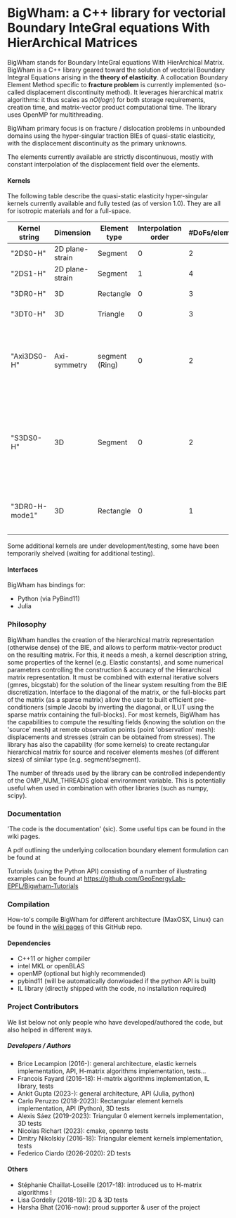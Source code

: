 
# BigWham: a C++ library for vectorial Boundary InteGral equations With HierArchical Matrices 

BigWham stands for Boundary InteGral equations With HierArchical Matrix. BigWham is a C++ library geared toward the solution of vectorial Boundary Integral Equations arising in the **theory of elasticity**. 
A collocation Boundary Element Method specific to **fracture problem** is currently implemented (so-called displacement discontinuity method).
It leverages hierarchical matrix algorithms: it thus scales as $n O(log n)$ for both storage requirements, creation time, and matrix-vector product computational time.
The library uses OpenMP for multithreading. 

BigWham primary focus is on fracture / dislocation problems in unbounded domains using the hyper-singular traction BIEs of quasi-static elasticity, with the displacement discontinuity as the primary unknowns.

The elements currently available are strictly discontinuous, mostly with constant interpolation of the displacement field over the elements.

#### Kernels 


The following table describe the quasi-static elasticity hyper-singular kernels currently available and fully tested (as of version 1.0). 
They are all for isotropic materials and for a full-space. 

| Kernel string | Dimension | Element type |  Interpolation order |  #DoFs/element | Kernel type |
| --- | --- | --- | --- | --- | ---|
| "2DS0-H"      |  2D plane-strain  | Segment       | 0 | 2 | Traction hypersingular |  
| "2DS1-H"    |  2D plane-strain | Segment | 1 | 4| Traction hypersingular |  
| "3DR0-H"    |  3D |  Rectangle | 0 | 3 | Traction hypersingular |  
| "3DT0-H"    |  3D |  Triangle | 0 | 3 | Traction hypersingular |  
| "Axi3DS0-H"    |  Axi-symmetry |  segment (Ring) | 0 | 2 |Traction hypersingular, unidirectional shear & tensile displacement discontinuity for a flat crack (uncoupled) |  
| "S3DS0-H"   |  3D | Segment | 0 | 2 |  A simplified 3D Traction hypersingular kernel for constant height blade-like fracture (Wu & Olson, IJF (2015) approximation)
| "3DR0-H-mode1"    |  3D |  Rectangle | 0 | 1 | Traction hypersingular, opening component only (mode 1) |  

Some additional kernels are under development/testing, some have been temporarily shelved (waiting for additional testing).

#### Interfaces
BigWham has bindings for:
- Python (via PyBind11)
- Julia

### Philosophy

BigWham handles the creation of the hierarchical matrix representation (otherwise dense) of the BIE, and allows to perform matrix-vector product on the resulting matrix. 
For this, it needs a mesh, a kernel description string, some properties of the kernel (e.g. Elastic constants), and some numerical parameters controlling the construction & accuracy of the Hierarchical matrix representation.
It must be combined with external iterative solvers (gmres, bicgstab) for the solution of the linear system resulting from the BIE discretization. 
Interface to the diagonal of the matrix, or the full-blocks part of the matrix (as a sparse matrix) allow the user to built efficient pre-conditioners (simple Jacobi by inverting the diagonal, or ILUT using the sparse matrix containing the full-blocks). 
For most kernels, BigWham has the capabilities to compute the resulting fields (knowing the solution on the 'source' mesh)
at remote observation points (point 'observation' mesh): displacements and stresses (strain can be obtained from stresses).
The library has also the capability (for some kernels) to create rectangular hierarchical matrix for  source and receiver elements meshes (of different sizes) of similar type (e.g. segment/segment).

The number of threads used by the library can be controlled independently of the OMP_NUM_THREADS global environment variable. This is potentially useful when used in combination with other libraries (such as numpy, scipy).

### Documentation

'The code is the documentation' (sic). Some useful tips can be found in the wiki pages. 

A pdf outlining the underlying collocation boundary element formulation can be found at  

Tutorials (using the Python API) consisting of a number of illustrating examples can be found at https://github.com/GeoEnergyLab-EPFL/Bigwham-Tutorials 

### Compilation
How-to's compile BigWham for different architecture (MaxOSX, Linux) can be found in the [wiki pages](https://github.com/GeoEnergyLab-EPFL/BigWham/wiki) of this GitHub repo. 

#### Dependencies
- C++11 or higher compiler 
- intel MKL or openBLAS
- openMP (optional but highly recommended) 
- pybind11 (will be automatically donwloaded if the python API is built)
- IL library (directly shipped with the code, no installation required)

### Project Contributors

We list below not only people who have developed/authored the code, but also helped in different ways.

##### Developers / Authors
- Brice Lecampion (2016-): general architecture, elastic kernels implementation, API, H-matrix algorithms implementation, tests...
- Francois Fayard (2016-18): H-matrix algorithms implementation, IL library, tests
- Ankit Gupta (2023-): general architecture, API (Julia, python)
- Carlo Peruzzo (2018-2023): Rectangular element kernels implementation, API (Python), 3D tests
- Alexis Sáez (2019-2023): Triangular 0 element kernels implementation, 3D tests  
- Nicolas Richart (2023): cmake, openmp tests
- Dmitry Nikolskiy (2016-18): Triangular element kernels implementation, tests
- Federico Ciardo (2026-2020): 2D tests

#### Others
- Stéphanie Chaillat-Loseille (2017-18): introduced us to H-matrix algorithms !
- Lisa Gordeliy (2018-19): 2D & 3D tests
- Harsha Bhat (2016-now): proud supporter & user of the project 